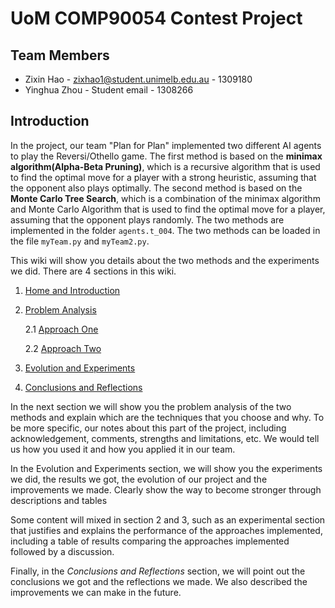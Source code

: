 # UoM COMP90054 Contest Project





## Team Members

* Zixin Hao - zixhao1@student.unimelb.edu.au - 1309180
* Yinghua Zhou - Student email - 1308266

## Introduction
In the project, our team "Plan for Plan" implemented two different AI agents to play the Reversi/Othello game. 
The first method is based on the **minimax algorithm(Alpha-Beta Pruning)**, which is a recursive algorithm that is used to find the optimal move for a player with a strong heuristic, 
assuming that the opponent also plays optimally. The second method is based on the **Monte Carlo Tree Search**, 
which is a combination of the minimax algorithm and Monte Carlo Algorithm that is used to find the optimal move for a player, 
assuming that the opponent plays randomly. The two methods are implemented in the folder `agents.t_004`. 
The two methods can be loaded in the file `myTeam.py` and `myTeam2.py`. 

This wiki will show you details about the two methods and the experiments we did. There are 4 sections in this wiki.
1. [Home and Introduction]()
2. [Problem Analysis](Problem-Analysis)

    2.1 [Approach One](AI-Method-1)

    2.2 [Approach Two](AI-Method-2)

3. [Evolution and Experiments](Evolution)
4. [Conclusions and Reflections](Conclusions-and-Reflections)

In the next section we will show you the problem analysis of the two methods and explain which are the techniques that you choose and why.
To be more specific, our notes about this part of the project, including acknowledgement, comments, strengths and limitations, etc.  We would tell us how you used it and how you applied it in our team.

In the Evolution and Experiments section, we will show you the experiments we did, the results we got, the evolution of our project and the improvements we made. 
Clearly show the way to become stronger through descriptions and tables

Some content will mixed in section 2 and 3, such as an experimental section that justifies and explains the performance of the approaches implemented, including a table of results comparing the approaches implemented followed by a discussion.

Finally, in the *Conclusions and Reflections* section, we will point out the conclusions we got and the reflections we made. We also described the improvements we can make in the future.